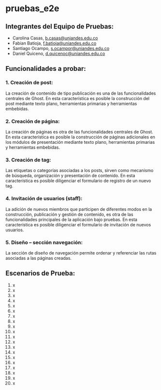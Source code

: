 # pruebas_e2e

## Integrantes del Equipo de Pruebas:
- Carolina Casas, b.casas@uniandes.edu.co
- Fabian Batioja, f.batioja@uniandes.edu.co
- Santiago Ocampo, s.ocampor@uniandes.edu.co
- Daniel Quiceno, d.quicenoc@uniandes.edu.co


## Funcionalidades a probar:
### 1. Creación de post:
La creación de contenido de tipo publicación es una de las funcionalidades centrales de
Ghost. En esta característica es posible la construcción del post mediante texto plano,
herramientas primarias y herramientas embebidas.
### 2. Creación de página:
La creación de páginas es otra de las funcionalidades centrales de Ghost. En esta
característica es posible la construcción de páginas adicionales en los módulos de
presentación mediante texto plano, herramientas primarias y herramientas embebidas.
### 3. Creación de tag:
Las etiquetas o categorías asociadas a los posts, sirven como mecanismo de búsqueda,
organización y presentación de contenido. En esta característica es posible diligenciar el
formulario de registro de un nuevo tag.
### 4. Invitación de usuarios (staff):
La adición de nuevos miembros que participen de diferentes modos en la construcción,
publicación y gestión de contenido, es otra de las funcionalidades principales de la aplicación
bajo pruebas. En esta característica es posible diligenciar el formulario de invitación de nuevos
usuarios.
### 5. Diseño – sección navegación:
La sección de diseño de navegación permite ordenar y referenciar las rutas asociadas a las
páginas creadas.

## Escenarios de Prueba:
1. x
2. x
3. x
4. x
5. x
6. x
7. x
8. x
9. x
10. x
11. x
12. x
13. x
14. x
15. x
16. x
17. x
18. x
19. x
20. x
